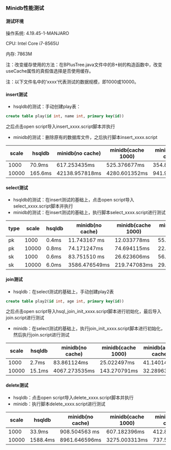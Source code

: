 ### Minidb性能测试



#### 测试环境

操作系统: 4.19.45-1-MANJARO

CPU: Intel Core i7-8565U

内存: 7863M



注：改变缓存使用的方法：在BPlusTree.java文件中的B+树的构造函数中，改变useCache属性的真假值选择是否使用缓存。

注：以下文件名中的‘xxxx’代表测试的数据规模，即1000或10000。

#### insert测试

+ hsqldb的测试：手动创建play表：

```sql
create table play(id int, name int, primary key(id))
```

之后点击open script导入insert_xxxx.script脚本并执行

+ minidb的测试：删除原有的数据库文件，之后执行脚本insert_xxxx.script

| scale | hsqldb | minidb(no cache) | minidb(cache 1000) |minidb(async cache)|
| ----- | ------ | ---------------- | ------------------ |  ------------------ |
| 1000  |   70.9ms  |      617.253435ms           |   525.376677ms            | 354.878979ms|
| 10000 |   165.6ms     |     42138.957818ms             |      4280.601352ms   |    941.955378ms       |



#### select测试

- hsqldb的测试：在insert测试的基础上，点击open script导入select_xxxx.script脚本并执行
- minidb的测试：在insert测试的基础上，执行脚本select_xxxx.script进行测试

|type| scale | hsqldb | minidb(no cache) | minidb(cache 1000) |minidb(async cache)|
|-----| ----- | ------ | ---------------- | ------------------ |------------------ |
|pk | 1000 |   0.4ms  |     11.743167 ms        |        12.033778ms            | 55.216255ms |
|pk| 10000 | 0.8ms  |   74.171247ms        |        74.694115ms   | 22.007795ms`         |
|sk | 1000 |  0.6ms     |  83.751510 ms            |    26.623606ms     |   56.070855ms         |
|sk| 10000 | 6.0ms  |        3586.476549ms          |     219.747083ms   |   29.427447ms         |



#### join测试

+ hsqldb：在select测试的基础上，手动创建play2表

```sql
create table play2(id int, age int, primary key(id))
```

之后点击open script导入hsql_join_init_xxxx.script脚本进行初始化，最后导入join.script进行测试

+ minidb：在select测试的基础上，执行join_init_xxxx.script脚本进行初始化，然后执行join.script进行测试

| scale | hsqldb | minidb(no cache) | minidb(cache 1000) |minidb(async cache)|
| ----- | ------ | ---------------- | ------------------ |------------------ |
| 1000  |   2.7ms     |    83.861124ms              |      25.022497ms    |  41.140142ms        |
| 10000 |   15.1ms     |   4067.273535ms               |       143.270791ms |   32.289638ms         |



#### delete测试

+ hsqldb：点击open script导入delete_xxxx.script脚本并执行
+ minidb：执行脚本delete_xxxx.script进行测试

| scale | hsqldb | minidb(no cache) | minidb(cache 1000) |minidb(async cache)|
| ----- | ------ | ---------------- | ------------------ |------------------ |
| 1000  |   33.9ms     |      908.504563 ms            |      607.182396ms   | 412.800708ms           |
| 10000 |  1588.4ms      |        8961.646596ms          |      3275.003313ms |     737.548812ms        |

